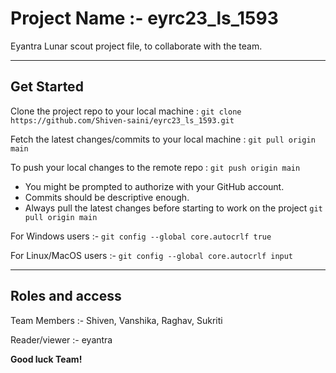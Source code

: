 # Project Name :- eyrc23_ls_1593
Eyantra Lunar scout project file, to collaborate with the team.

----

## Get Started

Clone the project repo to your local machine :  `git clone https://github.com/Shiven-saini/eyrc23_ls_1593.git`

Fetch the latest changes/commits to your local machine : `git pull origin main`

To push your local changes to the remote repo : `git push origin main`

  - You might be prompted to authorize with your GitHub account.
  - Commits should be descriptive enough.
  - Always pull the latest changes before starting to work on the project `git pull origin main`

For Windows users :- `git config --global core.autocrlf true`

For Linux/MacOS users :- `git config --global core.autocrlf input`

----

## Roles and access

Team Members :- Shiven, Vanshika, Raghav, Sukriti

Reader/viewer :- eyantra


**Good luck Team!**

